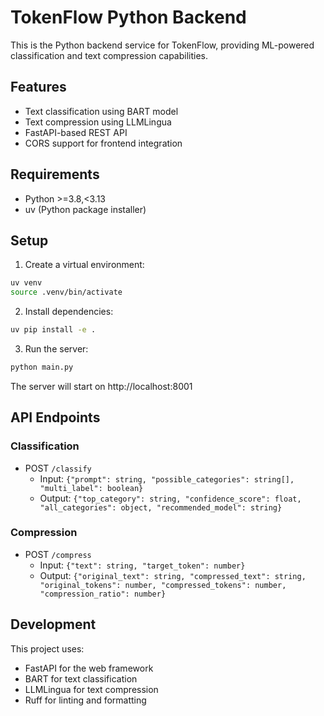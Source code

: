 # TokenFlow Python Backend

This is the Python backend service for TokenFlow, providing ML-powered classification and text compression capabilities.

## Features

- Text classification using BART model
- Text compression using LLMLingua
- FastAPI-based REST API
- CORS support for frontend integration

## Requirements

- Python >=3.8,<3.13
- uv (Python package installer)

## Setup

1. Create a virtual environment:
```bash
uv venv
source .venv/bin/activate
```

2. Install dependencies:
```bash
uv pip install -e .
```

3. Run the server:
```bash
python main.py
```

The server will start on http://localhost:8001

## API Endpoints

### Classification
- POST `/classify`
  - Input: `{"prompt": string, "possible_categories": string[], "multi_label": boolean}`
  - Output: `{"top_category": string, "confidence_score": float, "all_categories": object, "recommended_model": string}`

### Compression
- POST `/compress`
  - Input: `{"text": string, "target_token": number}`
  - Output: `{"original_text": string, "compressed_text": string, "original_tokens": number, "compressed_tokens": number, "compression_ratio": number}`

## Development

This project uses:
- FastAPI for the web framework
- BART for text classification
- LLMLingua for text compression
- Ruff for linting and formatting
